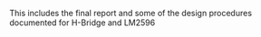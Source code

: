 This includes the final report and some of the design procedures documented for H-Bridge and LM2596

